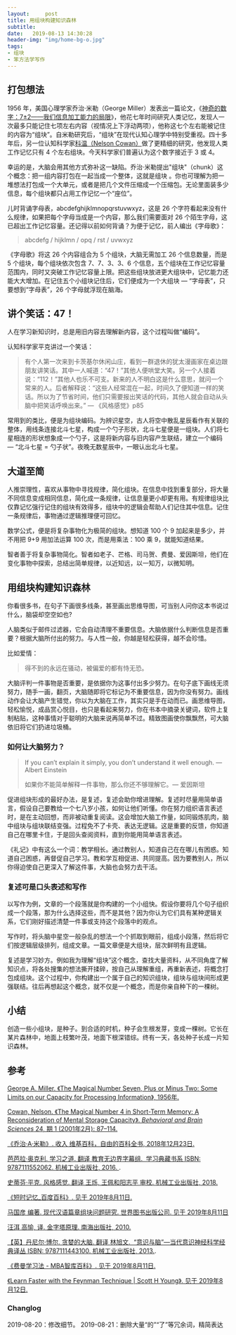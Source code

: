 ```yaml
---
layout:     post
title: 用组块构建知识森林
subtitle: 
date:   2019-08-13 14:30:28
header-img: "img/home-bg-o.jpg"
tags: 
- 组块
- 笨方法学写作
---
```


## 打包想法

1956 年，美国心理学家乔治·米勒（George Miller）发表出一篇论文，《[神奇的数字：7±2——我们信息加工能力的局限](http://psychclassics.yorku.ca/Miller/)》，他花七年时间研究人类记忆，发现人一次最多只能记住七项左右内容（视情况上下浮动两项），他称这七个左右能被记住的内容为“组块”。自米勒研究后，“组块”在现代认知心理学中特别受重视。四十多年后，另一位认知科学家[科温（Nelson Cowan）]( https://doi.org/10.1017/S0140525X01003922.)做了更精细的研究，他发现人类工作记忆只有 4 个左右组块。今天科学家们普遍认为这个数字接近于 3 或 4。

幸运的是，大脑会用其他方式弥补这一缺陷。乔治·米勒提出"组块"（chunk）这个概念：把一组内容打包在一起当成一个整体，这就是组块 。你也可理解为把一堆想法打包成一个大单元，或者是把几个文件压缩成一个压缩包。无论里面装多少信息，每个组块都只占用工作记忆一个“座位”。

儿时背诵字母表，abcdefghijklmnopqrstuvwxyz，这是 26 个字符看起来没有什么规律，如果把每个字母当成是一个内容，那么我们需要面对 26 个陌生字母，这已超出工作记忆容量。还记得以前如何背诵？为便于记忆，前人编出《字母歌》：

> abcdefg / hijklmn / opq / rst / uvwxyz

《字母歌》将这 26 个内容组合为 5 个组块，大脑无需加工 26 个信息数量，而是 5 个组块，每个组块依次包含 7、7、3、3、6 个信息，五个组块在工作记忆容量范围内，同时又突破工作记忆容量上限。把这些组块放进更大组块中，记忆能力还能大大增加。在记住五个小组块记住后，它们便成为一个大组块 — “字母表”，只要想到“字母表”，26 个字母就浮现在脑海。

## 讲个笑话：47！

人在学习新知识时，总是用旧内容去理解新内容，这个过程叫做“编码”。<!-- more --> 

认知科学家平克讲过一个笑话：

> 有个人第一次来到卡茨基尔休闲山庄，看到一群退休的犹太漫画家在桌边跟朋友讲笑话。其中一人喊道：“47！”其他人便哄堂大笑。另一个人接着说：“112！”其他人也乐不可支。新来的人不明白这是什么意思，就问一个常来的人。后者解释说：“这些人经常混在一起，时间久了便知道一样的笑话。所以为了节省时间，他们只需要报出笑话的代码，其他人就会自动从头脑中把笑话呼唤出来。”  — 《风格感觉》p85

常用到的类比，便是为组块编码。为辨识星空，古人将空中散乱星辰看作有关联的整体，用线条连接北斗七星，构成一个勺子形状，北斗七星便是一组块。人们将七星相连的形状想象成一个勺子，这是将新内容与旧内容产生联结，建立一个编码 — “北斗七星 = 勺子状”。夜晚无数星辰中，一眼认出北斗七星。

## 大道至简

人推崇理性，喜欢从事物中寻找规律，简化组块。在信息中找到重复部分，将大量不同信息变成相同信息，简化成一条规律，让信息量更小却更有用。有规律组块比仅靠记忆强行记住的组块有效得多，组块中的逻辑会帮助人们记住其中信息。记住一条规律后，事物通过逻辑推理便可回忆。

数学公式，便是将复杂事物化为极简的组块。想知道 100 个 9 加起来是多少，并不用把 9+9 用加法运算 100 次，而是用乘法：100 乘 9，就能知道结果。

智者善于将复杂事物简化。智者如老子、芒格、司马贺、费曼、爱因斯坦，他们在变化事物中探索，总结出简单规律，以近知远，以一知万，以微知明。

## 用组块构建知识森林

你看很多书，在句子下画很多线条，甚至画出思维导图，可当别人问你这本书说过什么，脑袋却空空如也?

人脑类似于邮件过滤器，它会自动清理不重要信息。大脑依据什么判断信息是否重要？根据大脑所付出的努力。与人性一般，你越是轻松获得，越不会珍惜。

比如爱情：

> 得不到的永远在骚动，被偏爱的都有恃无恐。

大脑评判一件事物是否重要，是依据你为这事付出多少努力。在句子底下画线无须努力，随手一画，翻页，大脑随即将它标记为不重要信息，因为你没有努力。画线动作会让大脑产生错觉，你以为大脑在工作，其实只是手在动而已。画思维导图，轻松愉悦，成品赏心悦目，也只是看起来努力，你在书本中摘录关键词，软件上复制粘贴，这种事情对于聪明的大脑来说再简单不过。精致图画使你飘飘然，可大脑依旧将它们扔进垃圾桶。

### 如何让大脑努力？

> If you can’t explain it simply, you don’t understand it well enough. — Albert Einstein
>
> 如果你不能简单解释一件事物，那么你还不够理解它。— 爱因斯坦

促进组块形成的最好办法，是复述，复述会助你增进理解。复述时尽量用简单语言，假设自己要教给一个七八岁小孩，如何让他们听懂。你在努力组织语言表述时，是在主动回想，而非被动重复阅读。这会增加大脑工作量，如同锻炼肌肉，脑中组块与组块联结变强。过程免不了卡壳、表达无逻辑。这是重要的反馈，你知道自己在哪里卡住，于是回头查阅资料，直到你能用简单语言表述。

《礼记》中有这么一个词：教学相长。通过教别人，知道自己在在哪儿有困惑。知道自己困惑，再督促自己学习。教和学互相促进、共同提高。因为要教别人，所以你得迫使自己更深入了解这件事，大脑也会努力去干活。

### 复述可是口头表述和写作

以写作为例，文章的一个段落就是你构建的一个小组快。假设你要将几个句子组织成一个段落，那为什么选择这些，而不是其他？因为你认为它们具有某种逻辑关系，它们刚好描述清楚一件事或支持这个段落中的观点。

写作时，将头脑中星空一般杂乱的想法一个个抓取到眼前，组成小段落，然后将它们按逻辑层级排列，组成文章。一篇文章便是大组块，层次鲜明有且逻辑。

复述是学习妙方。例如我为理解“组块”这个概念，查找大量资料，从不同角度了解知识点，将各处搜集的想法撕开揉碎，按自己从理解重组，再重新表述，将概念打包成组块。这个过程中，你构建出一个属于自己的知识组块，组块与组块间形成更强联结。往后再想起这个概念，就不仅是一个概念，而是你亲自种下的一棵树。



## 小结

创造一些小组块，是种子。到合适的时机，种子会生根发芽，变成一棵树。它长在某片森林中，地面上枝繁叶茂，地面下根深错综。终有一天，各处种子长成一片知识森林。

## 参考

[George A. Miller. 《The Magical Number Seven, Plus or Minus Two: Some Limits on our Capacity for Processing Information》, 1956年.]( http://psychclassics.yorku.ca/Miller/)

[Cowan, Nelson. 《The Magical Number 4 in Short-Term Memory: A Reconsideration of Mental Storage Capacity》. *Behavioral and Brain Sciences* 24, 期 1 (2001年2月): 87–114.]( https://doi.org/10.1017/S0140525X01003922.)

[《乔治·A·米勒》. 收入 维基百科，自由的百科全书, 2018年12月23日.](https://zh.wikipedia.org/w/index.php?title=%E4%B9%94%E6%B2%BB%C2%B7A%C2%B7%E7%B1%B3%E5%8B%92&oldid=52488459)

[芭芭拉·奥克利. 学习之道. 翻译 教育无边界字幕组. &nbsp;学习典藏书系                          ISBN: 9787111552062. 机械工业出版社, 2016. ](https://book.douban.com/subject/26895988/).

[史蒂芬·平克. 风格感觉. 翻译 王烁, 王佩和阳志平 审校. 机械工业出版社, 2018.]( https://book.douban.com/subject/30186025/.)

[《短时记忆_百度百科》. 见于 2019年8月11日. ](https://baike.baidu.com/item/%E7%9F%AD%E6%97%B6%E8%AE%B0%E5%BF%86](https://baike.baidu.com/item/短时记忆).)

[马国彦 编著. 现代汉语篇章组块问题研究. 世界图书出版公司. 见于 2019年8月11日]( https://book.douban.com/subject/33505773/.)

[汪洱 高愉, 译. 金字塔原理. 南海出版社, 2010.](https://book.douban.com/subject/4882120/.) 

[【英】丹尼尔·博尔. 贪婪的大脑. 翻译 林旭文. &nbsp;“意识与脑”—当代意识神经科学经典译丛   ISBN: 9787111443100. 机械工业出版社, 2013.]( https://book.douban.com/subject/25752076/).

[《费曼学习法 - MBA智库百科》. 见于 2019年8月11日. ](https://wiki.mbalib.com/wiki/%E8%B4%B9%E6%9B%BC%E5%AD%A6%E4%B9%A0%E6%B3%95](https://wiki.mbalib.com/wiki/费曼学习法).)

[《Learn Faster with the Feynman Technique | Scott H Young》. 见于 2019年8月12日.](https://www.scotthyoung.com/blog/2011/09/01/learn-faster/.)



### Changlog

2019-08-20：修改细节。
2019-08-21：删除大量“的”“了”等冗余词，精简表达



